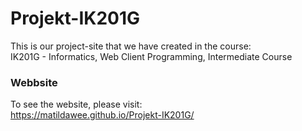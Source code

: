 # Projekt-IK201G
This is our project-site that we have created in the course: \
IK201G - Informatics, Web Client Programming, Intermediate Course

### Webbsite
To see the website, please visit: \
https://matildawee.github.io/Projekt-IK201G/
